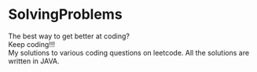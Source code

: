 # SolvingProblems
The best way to get better at coding?
<br />Keep coding!!! 
<br />My solutions to various coding questions on leetcode. All the solutions are written in JAVA.
